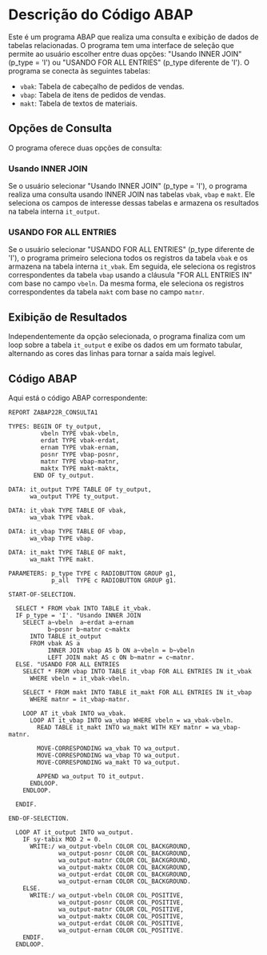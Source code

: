 # Descrição do Código ABAP

Este é um programa ABAP que realiza uma consulta e exibição de dados de tabelas relacionadas. O programa tem uma interface de seleção que permite ao usuário escolher entre duas opções: "Usando INNER JOIN" (p_type = 'I') ou "USANDO FOR ALL ENTRIES" (p_type diferente de 'I'). O programa se conecta às seguintes tabelas:

- `vbak`: Tabela de cabeçalho de pedidos de vendas.
- `vbap`: Tabela de itens de pedidos de vendas.
- `makt`: Tabela de textos de materiais.

## Opções de Consulta

O programa oferece duas opções de consulta:

### Usando INNER JOIN

Se o usuário selecionar "Usando INNER JOIN" (p_type = 'I'), o programa realiza uma consulta usando INNER JOIN nas tabelas `vbak`, `vbap` e `makt`. Ele seleciona os campos de interesse dessas tabelas e armazena os resultados na tabela interna `it_output`.

### USANDO FOR ALL ENTRIES

Se o usuário selecionar "USANDO FOR ALL ENTRIES" (p_type diferente de 'I'), o programa primeiro seleciona todos os registros da tabela `vbak` e os armazena na tabela interna `it_vbak`. Em seguida, ele seleciona os registros correspondentes da tabela `vbap` usando a cláusula "FOR ALL ENTRIES IN" com base no campo `vbeln`. Da mesma forma, ele seleciona os registros correspondentes da tabela `makt` com base no campo `matnr`.

## Exibição de Resultados

Independentemente da opção selecionada, o programa finaliza com um loop sobre a tabela `it_output` e exibe os dados em um formato tabular, alternando as cores das linhas para tornar a saída mais legível.

## Código ABAP

Aqui está o código ABAP correspondente:

```abap
REPORT ZABAP22R_CONSULTA1

TYPES: BEGIN OF ty_output,
         vbeln TYPE vbak-vbeln,
         erdat TYPE vbak-erdat,
         ernam TYPE vbak-ernam,
         posnr TYPE vbap-posnr,
         matnr TYPE vbap-matnr,
         maktx TYPE makt-maktx,
       END OF ty_output.

DATA: it_output TYPE TABLE OF ty_output,
      wa_output TYPE ty_output.

DATA: it_vbak TYPE TABLE OF vbak,
      wa_vbak TYPE vbak.

DATA: it_vbap TYPE TABLE OF vbap,
      wa_vbap TYPE vbap.

DATA: it_makt TYPE TABLE OF makt,
      wa_makt TYPE makt.

PARAMETERS: p_type TYPE c RADIOBUTTON GROUP g1,
            p_all  TYPE c RADIOBUTTON GROUP g1.

START-OF-SELECTION.

  SELECT * FROM vbak INTO TABLE it_vbak.
  IF p_type = 'I'. "Usando INNER JOIN 
    SELECT a~vbeln  a~erdat a~ernam
           b~posnr b~matnr c~maktx
      INTO TABLE it_output
      FROM vbak AS a
           INNER JOIN vbap AS b ON a~vbeln = b~vbeln
           LEFT JOIN makt AS c ON b~matnr = c~matnr.
  ELSE. "USANDO FOR ALL ENTRIES
    SELECT * FROM vbap INTO TABLE it_vbap FOR ALL ENTRIES IN it_vbak
      WHERE vbeln = it_vbak-vbeln.

    SELECT * FROM makt INTO TABLE it_makt FOR ALL ENTRIES IN it_vbap
      WHERE matnr = it_vbap-matnr.

    LOOP AT it_vbak INTO wa_vbak.
      LOOP AT it_vbap INTO wa_vbap WHERE vbeln = wa_vbak-vbeln.
        READ TABLE it_makt INTO wa_makt WITH KEY matnr = wa_vbap-matnr.

        MOVE-CORRESPONDING wa_vbak TO wa_output.
        MOVE-CORRESPONDING wa_vbap TO wa_output.
        MOVE-CORRESPONDING wa_makt TO wa_output.

        APPEND wa_output TO it_output.
      ENDLOOP.
    ENDLOOP.

  ENDIF.

END-OF-SELECTION.

  LOOP AT it_output INTO wa_output.
    IF sy-tabix MOD 2 = 0.
      WRITE:/ wa_output-vbeln COLOR COL_BACKGROUND,
              wa_output-posnr COLOR COL_BACKGROUND,
              wa_output-matnr COLOR COL_BACKGROUND,
              wa_output-maktx COLOR COL_BACKGROUND,
              wa_output-erdat COLOR COL_BACKGROUND,
              wa_output-ernam COLOR COL_BACKGROUND.
    ELSE.
      WRITE:/ wa_output-vbeln COLOR COL_POSITIVE,
              wa_output-posnr COLOR COL_POSITIVE,
              wa_output-matnr COLOR COL_POSITIVE,
              wa_output-maktx COLOR COL_POSITIVE,
              wa_output-erdat COLOR COL_POSITIVE,
              wa_output-ernam COLOR COL_POSITIVE.
    ENDIF.
  ENDLOOP.